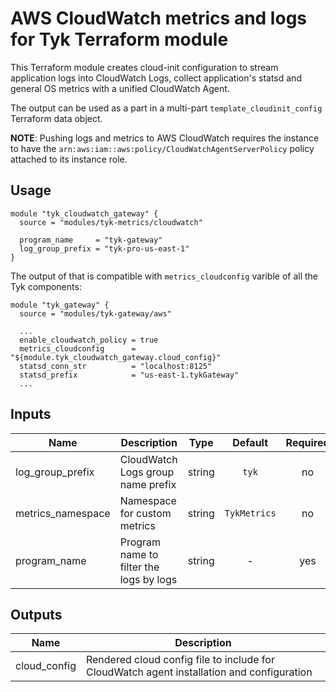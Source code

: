 # AWS CloudWatch metrics and logs for Tyk Terraform module

This Terraform module creates cloud-init configuration to stream application logs into CloudWatch Logs, collect application's statsd and general OS metrics with a unified CloudWatch Agent.

The output can be used as a part in a multi-part `template_cloudinit_config` Terraform data object.

**NOTE**: Pushing logs and metrics to AWS CloudWatch requires the instance to have the `arn:aws:iam::aws:policy/CloudWatchAgentServerPolicy` policy attached to its instance role.

## Usage

```hcl
module "tyk_cloudwatch_gateway" {
  source = "modules/tyk-metrics/cloudwatch"

  program_name     = "tyk-gateway"
  log_group_prefix = "tyk-pro-us-east-1"
}
```

The output of that is compatible with `metrics_cloudconfig` varible of all the Tyk components:

```hcl
module "tyk_gateway" {
  source = "modules/tyk-gateway/aws"

  ...
  enable_cloudwatch_policy = true
  metrics_cloudconfig      = "${module.tyk_cloudwatch_gateway.cloud_config}"
  statsd_conn_str          = "localhost:8125"
  statsd_prefix            = "us-east-1.tykGateway"
  ...
```


## Inputs

| Name | Description | Type | Default | Required |
|------|-------------|:----:|:-----:|:-----:|
| log\_group\_prefix | CloudWatch Logs group name prefix | string | `tyk` | no |
| metrics\_namespace | Namespace for custom metrics | string | `TykMetrics` | no |
| program\_name | Program name to filter the logs by logs | string | - | yes |

## Outputs

| Name | Description |
|------|-------------|
| cloud\_config | Rendered cloud config file to include for CloudWatch agent installation and configuration |
